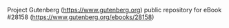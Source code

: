 Project Gutenberg (https://www.gutenberg.org) public repository for eBook #28158 (https://www.gutenberg.org/ebooks/28158)
